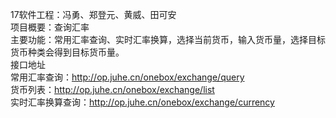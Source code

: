 
17软件工程：冯勇、郑登元、黄威、田可安  
项目概要：查询汇率  
主要功能：常用汇率查询、实时汇率换算，选择当前货币，输入货币量，选择目标货币种类会得到目标货币量。  
接口地址  
常用汇率查询：http://op.juhe.cn/onebox/exchange/query  
货币列表：http://op.juhe.cn/onebox/exchange/list  
实时汇率换算查询：http://op.juhe.cn/onebox/exchange/currency  
